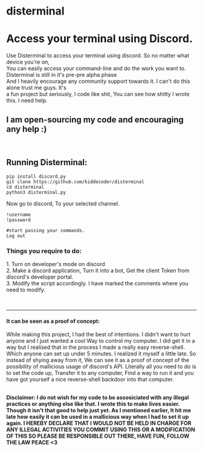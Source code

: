 # disterminal
<h1>Access your terminal using Discord.</h1>
<p>Use Disterminal to access your terminal using discord. So no matter what device you're on,<br>
You can easily access your command-line and do the work you want to. Disterminal is still in it's pre-pre alpha phase<br>
And I heavily encourage any community support towards it. I can't do this alone trust me guys. It's<br>
a fun project but seriously, I code like shit, You can see how shitty I wrote this. I need help.
</p>

<h2>I am open-sourcing my code and encouraging any help :)</h2>
<br>
<h2>Running Disterminal:</h2>


```
pip install discord.py
git clone https://github.com/kiddocoder/disterminal
cd disterminal
python3 disterminal.py
```


Now go to discord, To your selected channel.


```
!username
!password

#start passing your commands.
Log out
```


<h3>Things you require to do:</h3>
<p>1. Turn on developer's mode on discord<br>
2. Make a discord application, Turn it into a bot, Get the client Token from discord's developer portal.<br>
3. Modify the script accordingly. I have marked the comments where you need to modify.</p>

<br>
<hr>
<h4>It can be seen as a proof of concept:</h4>
<p>While making this project, I had the best of intentions. I didn't want to hurt anyone and I just wanted a cool
Way to control my computer. I did get it in a way but I realised that in the process I made a really easy reverse-shell. Which anyone can set up under 5 minutes. I realized it myself a little late. So instead of shying away from it, We can see it as a proof of concept of the possibility of mallicious usage of discord's API. Literally all you need to do is to set the code up, Transfer it to any computer, Find a way to run it and you have got yourself a nice reverse-shell backdoor into that computer.</p>
<br>
<b>Disclaimer: I do not wish for my code to be assosiciated with any illegal practices or anything else like that. I wrote this to make lives easier. Though it isn't that good to help just yet. As I mentioned earlier, It hit me late how easily it can be used in a mallicious way when I had to set it up again. I HEREBY DECLARE THAT I WOULD NOT BE HELD IN CHARGE FOR ANY ILLEGAL ACTIVITIES YOU COMMIT USING THIS OR A MODIFICATION OF THIS SO PLEASE BE RESPONSIBLE OUT THERE, HAVE FUN, FOLLOW THE LAW PEACE <3</b>
